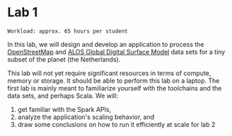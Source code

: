 # Lab 1

`Workload: approx. 65 hours per student`

In this lab, we will design and develop an application to process
the [OpenStreetMap] and [ALOS Global Digital Surface Model] data sets for a
tiny subset of the planet (the Netherlands).

This lab will not yet require significant resources in terms of compute, memory
or storage. It should be able to perform this lab on a laptop. The first lab is
mainly meant to familiarize yourself with the toolchains and the data sets, and
perhaps Scala. We will:

1. get familiar with the Spark APIs,
2. analyze the application's scaling behavior, and
3. draw some conclusions on how to run it efficiently at scale for lab 2

[OpenStreetMap]: https://www.openstreetmap.org
[ALOS Global Digital Surface Model]: https://www.eorc.jaxa.jp/ALOS/en/aw3d30/index.htm
